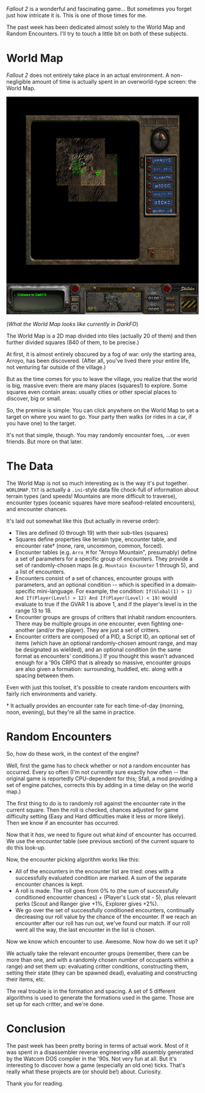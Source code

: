 *Fallout 2* is a wonderful and fascinating game... But sometimes you forget just how intricate it is. This is one of those times for me.

The past week has been dedicated almost solely to the World Map and Random Encounters. I'll try to touch a little bit on both of these subjects.

World Map
=========

*Fallout 2* does not entirely take place in an actual environment. A non-negligible amount of time is actually spent in an overworld-type screen: the World Map.

<a href="darkfo-worldmap.png"><img src="darkfo-worldmap.png" alt="DarkFO Worldmap" width="800" height="570"></a>

(*What the World Map looks like currently in DarkFO*)

The World Map is a 2D map divided into tiles (actually 20 of them) and then further divided squares (840 of them, to be precise.)

At first, it is almost entirely obscured by a fog of war: only the starting area, Arroyo, has been discovered. (After all, you've lived there your entire life, not venturing far outside of the village.) 

But as the time comes for you to leave the village, you realize that the world is big, massive even: there are many places (squares!) to explore.
Some squares even contain areas: usually cities or other special places to discover, big or small.


So, the premise is simple: You can click anywhere on the World Map to set a target on where you want to go. Your party then walks (or rides in a car, if you have one) to the target.

It's not that simple, though. You may randomly encounter foes, ...or even friends. But more on that later.

The Data
============

The World Map is not so much interesting as is the way it's put together. `WORLDMAP.TXT` is actually a `.ini`-style data file chock-full of information about terrain types (and speeds! Mountains are more difficult to traverse), encounter types (oceanic squares have more seafood-related encounters), and encounter chances.

It's laid out somewhat like this (but actually in reverse order):

- Tiles are defined (0 through 19) with their sub-tiles (squares)
- Squares define properties like terrain type, encounter table, and encounter rate† (none, rare, uncommon, common, forced).
- Encounter tables (e.g. `Arro_M` for "Arroyo Mountain", presumably) define a set of parameters for a specific group of encounters.
  They provide a set of randomly-chosen maps (e.g. `Mountain Encounter` 1 through 5),
  and a list of encounters.
- Encounters consist of a set of chances, encounter groups with parameters, and an optional condition -- which is specified in a domain-specific mini-language.
  For example, the condition: `If(Global(1) > 1) And If(Player(Level) > 12) And If(Player(Level) < 19)`
  would evaluate to true if the GVAR 1 is above 1, and if the player's level is in the range 13 to 18.
- Encounter groups are groups of critters that inhabit random encounters. There may be multiple groups in one encounter, even fighting one-another (and/or the player).
  They are just a set of critters.
- Encounter critters are composed of a PID, a Script ID, an optional set of items (which have an optional randomly-chosen amount range, and may be designated as wielded), and an optional condition (in the same format as encounters' conditions.)
  If you thought this wasn't advanced enough for a '90s CRPG that is already so massive, encounter groups are also given a formation: surrounding, huddled, etc. along with a spacing between them.

Even with just this toolset, it's possible to create random encounters with fairly rich environments and variety.


† It actually provides an encounter rate for each time-of-day (morning, noon, evening), but they're all the same in practice.

Random Encounters
=================

So, how do these work, in the context of the engine?

Well, first the game has to check whether or not a random encounter has occurred.
Every so often (I'm not currently sure exactly *how* often -- the original game is reportedly CPU-dependent for this; Sfall, a mod providing a set of engine patches, corrects this by adding in a time delay on the world map.)

The first thing to do is to randomly roll against the encounter rate in the current square. Then the roll is checked, chances adjusted for game difficulty setting (Easy and Hard difficulties make it less or more likely). Then we know if an encounter has occurred.

Now that it *has*, we need to figure out what *kind* of encounter has occurred. We use the encounter table (see previous section) of the current square to do this look-up.

Now, the encounter picking algorithm works like this:

- All of the encounters in the encounter list are tried: ones with a successfully evaluated condition are marked. A sum of the separate encounter chances is kept.
- A roll is made. The roll goes from 0% to (the sum of successfully conditioned encounter chances) + (Player's Luck stat - 5), plus relevant perks (Scout and Ranger give +1%, Explorer gives +2%).
- We go over the set of successfully conditioned encounters, continually decreasing our roll value by the chance of the encounter. If we reach an encounter after our roll has run out, we've found our match. If our roll went all the way, the last encounter in the list is chosen.

Now we know which encounter to use. Awesome. Now how do we set it up?

We actually take the relevant encounter groups (remember, there can be more than one, and with a randomly chosen number of occupants within a range) and set them up: evaluating critter conditions, constructing them, setting their state (they can be spawned dead), evaluating and constructing their items, etc.

The real trouble is in the formation and spacing. A set of 5 different algorithms is used to generate the formations used in the game. Those are set up for each critter, and we're done.

Conclusion
==========

The past week has been pretty boring in terms of actual work. Most of it was spent in a disassembler reverse engineering x86 assembly generated by the Watcom DOS compiler in the '90s. Not very fun at all. But it's interesting to discover how a game (especially an old one) ticks. That's really what these projects are (or should be!) about. Curiosity.

Thank you for reading.